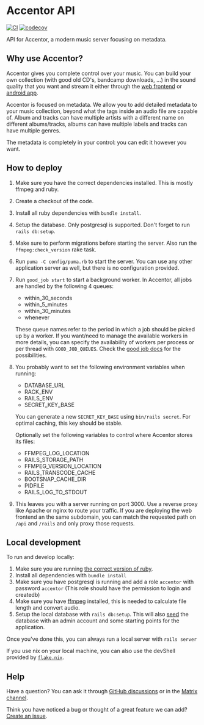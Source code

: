 # Accentor API

[![CI](https://github.com/accentor/api/actions/workflows/ci.yml/badge.svg)](https://github.com/accentor/api/actions/workflows/ci.yml)
[![codecov](https://codecov.io/gh/accentor/api/branch/main/graph/badge.svg?token=9NQX5904SK)](https://codecov.io/gh/accentor/api)

API for Accentor, a modern music server focusing on metadata.

## Why use Accentor?
Accentor gives you complete control over your music. You can build
your own collection (with good old CD's, bandcamp downloads, ...) in
the sound quality that you want and stream it either through the [web
frontend](https://github.com/accentor/web) or [android
app](https://github.com/accentor/android).

Accentor is focused on metadata. We allow you to add detailed metadata
to your music collection, beyond what the tags inside an audio file
are capable of. Album and tracks can have multiple artists with a
different name on different albums/tracks, albums can have multiple
labels and tracks can have multiple genres.

The metadata is completely in your control: you can edit it however
you want.

## How to deploy

1. Make sure you have the correct dependencies installed. This is
   mostly ffmpeg and ruby.
1. Create a checkout of the code.
1. Install all ruby dependencies with `bundle install`.
1. Setup the database. Only postgresql is supported. Don't forget to
   run `rails db:setup`.
1. Make sure to perform migrations before starting the server. Also
   run the `ffmpeg:check_version` rake task.
1. Run `puma -C config/puma.rb` to start the server. You can use any
   other application server as well, but there is no configuration
   provided.
1. Run `good_job start` to start a background worker.
   In Accentor, all jobs are handled by the following 4 queues:
   * within_30_seconds
   * within_5_minutes
   * within_30_minutes
   * whenever

   These queue names refer to the period in which a job should be
   picked up by a worker. If you want/need to manage the available
   workers in more details, you can specify the availability of
   workers per process or per thread with `GOOD_JOB_QUEUES`. 
   Check the [good job docs](https://github.com/bensheldon/good_job#optimize-queues-threads-and-processes)
   for the possibilities.
1. You probably want to set the following environment variables when
   running:
    * DATABASE_URL
    * RACK_ENV
    * RAILS_ENV
    * SECRET_KEY_BASE
    
    You can generate a new `SECRET_KEY_BASE` using `bin/rails secret`.
    For optimal caching, this key should be stable.
    
    Optionally set the following variables to control where Accentor
    stores its files:
    
    * FFMPEG_LOG_LOCATION
    * RAILS_STORAGE_PATH
    * FFMPEG_VERSION_LOCATION
    * RAILS_TRANSCODE_CACHE
    * BOOTSNAP_CACHE_DIR
    * PIDFILE
    * RAILS_LOG_TO_STDOUT
1. This leaves you with a server running on port 3000. Use a reverse
   proxy like Apache or nginx to route your traffic. If you are
   deploying the web frontend an the same subdomain, you can match the
   requested path on `/api` and `/rails` and only proxy those
   requests.

## Local development
To run and develop locally:
1. Make sure you are running [the correct version of
   ruby](https://github.com/accentor/api/blob/develop/.ruby-version).
1. Install all dependencies with `bundle install`
1. Make sure you have postgresql is running and add a role `accentor`
   with password `accentor` (This role should have the permission to
   login and createdb)
1. Make sure you have [ffmpeg](https://ffmpeg.org/download.html)
   installed, this is needed to calculate file length and convert
   audio.
1. Setup the local database with `rails db:setup`. This will also
  [seed](https://github.com/accentor/api/blob/develop/db/seeds.rb) the
  database with an admin account and some starting points for the
  application.

Once you've done this, you can always run a local server with `rails server`

If you use nix on your local machine, you can also use the devShell provided by [`flake.nix`](./flake.nix).

## Help

Have a question? You can ask it through [GitHub
discussions](https://github.com/accentor/api/discussions) or in the
[Matrix channel](https://matrix.to/#/!PCYHOaWItkVRNacTSv:vanpetegem.me?via=vanpetegem.me&via=matrix.org).

Think you have noticed a bug or thought of a great feature we can add?
[Create an issue](https://github.com/accentor/api/issues/new/choose).
